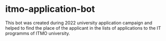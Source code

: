 # itmo-application-bot
This bot was created during 2022 university application campaign and helped to find the place of the applicant in the lists of applications to the IT programms of ITMO university.

